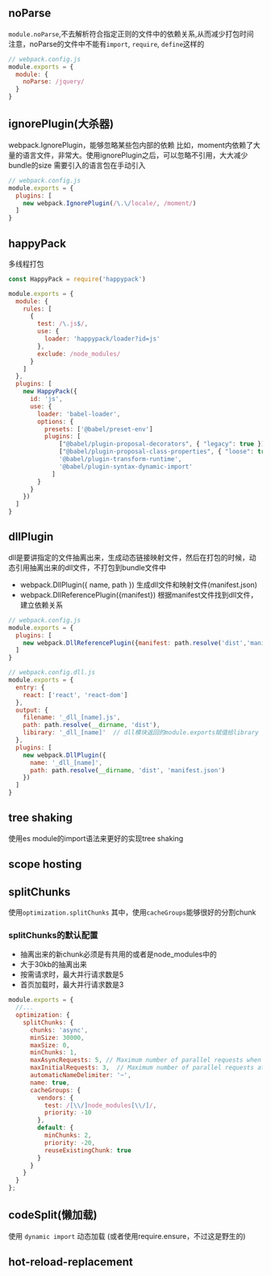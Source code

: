 ## noParse
`module.noParse`,不去解析符合指定正则的文件中的依赖关系,从而减少打包时间
注意，noParse的文件中不能有`import`, `require`, `define`这样的
```js
// webpack.config.js
module.exports = {
  module: {
    noParse: /jquery/
  }
}
```

## ignorePlugin(大杀器)
webpack.IgnorePlugin，能够忽略某些包内部的依赖
比如，moment内依赖了大量的语言文件，非常大。使用ignorePlugin之后，可以忽略不引用，大大减少bundle的size
需要引入的语言包在手动引入

```js
// webpack.config.js
module.exports = {
  plugins: [
    new webpack.IgnorePlugin(/\.\/locale/, /moment/)
  ]
}
```

## happyPack
多线程打包
```js
const HappyPack = require('happypack')

module.exports = {
  module: {
    rules: [
      {
        test: /\.js$/,
        use: {
          loader: 'happypack/loader?id=js'
        },
        exclude: /node_modules/
      }
    ]
  },
  plugins: [
    new HappyPack({
      id: 'js',
      use: {
        loader: 'babel-loader',
        options: {
          presets: ['@babel/preset-env']
          plugins: [
              ["@babel/plugin-proposal-decorators", { "legacy": true }],
              ["@babel/plugin-proposal-class-properties", { "loose": true }],
              '@babel/plugin-transform-runtime',
              '@babel/plugin-syntax-dynamic-import'
            ]
        }
      }
    })
  ]
}
```

## dllPlugin
dll是要讲指定的文件抽离出来，生成动态链接映射文件，然后在打包的时候，动态引用抽离出来的dll文件，不打包到bundle文件中
- webpack.DllPlugin({ name, path })
    生成dll文件和映射文件(manifest.json)
- webpack.DllReferencePlugin({manifest})
    根据manifest文件找到dll文件，建立依赖关系

```js
// webpack.config.js
module.exports = {
  plugins: [
    new webpack.DllReferencePlugin({manifest: path.resolve('dist','manifest.json')})
  ]
}

// webpack.config.dll.js
module.exports = {
  entry: {
    react: ['react', 'react-dom']
  },
  output: {
    filename: '_dll_[name].js',
    path: path.resolve(__dirname, 'dist'),
    libirary: '_dll_[name]'  // dll模块返回的module.exports赋值给library
  },
  plugins: [
    new webpack.DllPlugin({
      name: '_dll_[name]',
      path: path.resolve(__dirname, 'dist', 'manifest.json')
    })
  ]
}
```

## tree shaking
使用es module的import语法来更好的实现tree shaking

## scope hosting


## splitChunks
使用`optimization.splitChunks`
其中，使用`cacheGroups`能够很好的分割chunk
### splitChunks的默认配置
- 抽离出来的新chunk必须是有共用的或者是node_modules中的
- 大于30kb的抽离出来
- 按需请求时，最大并行请求数是5
- 首页加载时，最大并行请求数是3

```js
module.exports = {
  //...
  optimization: {
    splitChunks: {
      chunks: 'async',
      minSize: 30000,
      maxSize: 0,
      minChunks: 1,
      maxAsyncRequests: 5, // Maximum number of parallel requests when on-demand loading.
      maxInitialRequests: 3,  // Maximum number of parallel requests at an entry point
      automaticNameDelimiter: '~',
      name: true,
      cacheGroups: {
        vendors: {
          test: /[\\/]node_modules[\\/]/,
          priority: -10
        },
        default: {
          minChunks: 2,
          priority: -20,
          reuseExistingChunk: true
        }
      }
    }
  }
};
```

## codeSplit(懒加载)
使用 `dynamic import` 动态加载
(或者使用require.ensure，不过这是野生的)

## hot-reload-replacement
